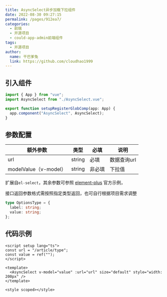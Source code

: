 ```yaml
---
title: AsyncSelect异步加载下拉组件
date: 2022-08-30 09:27:15
permalink: /pages/912ea7/
categories:
  - 前端
  - 开源项目
  - could-app-admin前端组件
tags:
  - 开源项目
author: 
  name: 干巴爹兔
  link: https://github.com/cloudhao1999
---
```


## 引入组件

```typescript
import { App } from "vue";
import AsyncSelect from "./AsyncSelect.vue";

export function setupRegisterGlobComp(app: App) {
  app.component("AsyncSelect", AsyncSelect);
}
```

## 参数配置

| 额外参数              | 类型   | 必填   | 说明        |
| --------------------- | ------ | ------ | ----------- |
| url                   | string | 必填   | 数据查询url |
| modelValue（v-model） | string | 非必填 | 下拉值      |

扩展自`el-select`，其余参数可参照 [element-plus](https://element-plus.gitee.io/zh-CN/component/select.html) 官方示例，

接口返回参数格式需按照指定类型返回，也可自行根据项目需求调整

```typescript
type OptionsType = {
  label: string;
  value: string;
};
```

## 代码示例

```vue
<script setup lang="ts">
const url = "/article/type";
const value = ref("");
</script>

<template>
  <AsyncSelect v-model="value" :url="url" size="default" style="width: 200px" />
</template>

<style scoped></style>

```


